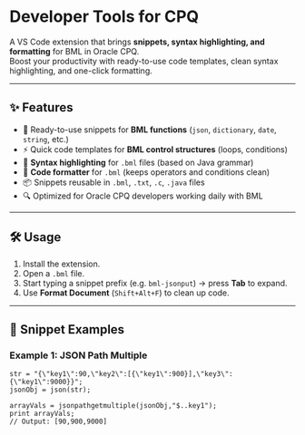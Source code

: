 # Developer Tools for CPQ

A VS Code extension that brings **snippets, syntax highlighting, and formatting** for BML in Oracle CPQ.  
Boost your productivity with ready-to-use code templates, clean syntax highlighting, and one-click formatting.

---

## ✨ Features

- 🚀 Ready-to-use snippets for **BML functions** (`json`, `dictionary`, `date`, `string`, etc.)  
- ⚡ Quick code templates for **BML control structures** (loops, conditions)  
- 🎨 **Syntax highlighting** for `.bml` files (based on Java grammar)  
- 🧹 **Code formatter** for `.bml` (keeps operators and conditions clean) 
- 📦 Snippets reusable in `.bml`, `.txt`, `.c`, `.java` files  
- 🔍 Optimized for Oracle CPQ developers working daily with BML   

---

## 🛠️ Usage

1. Install the extension.
2. Open a `.bml` file.
3. Start typing a snippet prefix (e.g. `bml-jsonput`) → press **Tab** to expand.
4. Use **Format Document** (`Shift+Alt+F`) to clean up code.

---

## 📖 Snippet Examples

### Example 1: JSON Path Multiple

```bml
str = "{\"key1\":90,\"key2\":[{\"key1\":900}],\"key3\":{\"key1\":9000}}";
jsonObj = json(str);

arrayVals = jsonpathgetmultiple(jsonObj,"$..key1");
print arrayVals;
// Output: [90,900,9000]
```
